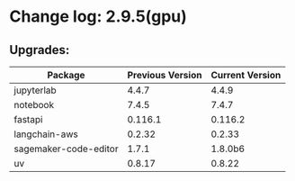 # Change log: 2.9.5(gpu)

## Upgrades: 

Package | Previous Version | Current Version
---|---|---
jupyterlab|4.4.7|4.4.9
notebook|7.4.5|7.4.7
fastapi|0.116.1|0.116.2
langchain-aws|0.2.32|0.2.33
sagemaker-code-editor|1.7.1|1.8.0b6
uv|0.8.17|0.8.22
